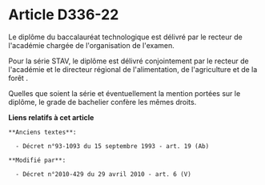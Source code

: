 # Article D336-22

Le diplôme du baccalauréat technologique est délivré par le recteur de l'académie chargée de l'organisation de l'examen. 

Pour la série STAV, le diplôme est délivré conjointement par le recteur de l'académie et le         directeur régional de
l'alimentation, de l'agriculture et de la forêt . 

Quelles que soient la série et éventuellement la mention portées sur le diplôme, le grade de bachelier confère les mêmes
droits.

**Liens relatifs à cet article**

	**Anciens textes**:

	  - Décret n°93-1093 du 15 septembre 1993 - art. 19 (Ab)

	**Modifié par**:

	  - Décret n°2010-429 du 29 avril 2010 - art. 6 (V)
